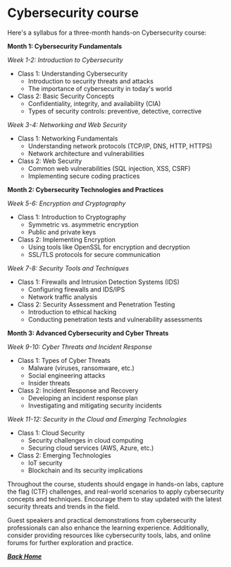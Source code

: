 # Cybersecurity course
Here's a syllabus for a three-month hands-on Cybersecurity course:

**Month 1: Cybersecurity Fundamentals**

*Week 1-2: Introduction to Cybersecurity*
- Class 1: Understanding Cybersecurity
  - Introduction to security threats and attacks
  - The importance of cybersecurity in today's world
- Class 2: Basic Security Concepts
  - Confidentiality, integrity, and availability (CIA)
  - Types of security controls: preventive, detective, corrective

*Week 3-4: Networking and Web Security*
- Class 1: Networking Fundamentals
  - Understanding network protocols (TCP/IP, DNS, HTTP, HTTPS)
  - Network architecture and vulnerabilities
- Class 2: Web Security
  - Common web vulnerabilities (SQL injection, XSS, CSRF)
  - Implementing secure coding practices

**Month 2: Cybersecurity Technologies and Practices**

*Week 5-6: Encryption and Cryptography*
- Class 1: Introduction to Cryptography
  - Symmetric vs. asymmetric encryption
  - Public and private keys
- Class 2: Implementing Encryption
  - Using tools like OpenSSL for encryption and decryption
  - SSL/TLS protocols for secure communication

*Week 7-8: Security Tools and Techniques*
- Class 1: Firewalls and Intrusion Detection Systems (IDS)
  - Configuring firewalls and IDS/IPS
  - Network traffic analysis
- Class 2: Security Assessment and Penetration Testing
  - Introduction to ethical hacking
  - Conducting penetration tests and vulnerability assessments

**Month 3: Advanced Cybersecurity and Cyber Threats**

*Week 9-10: Cyber Threats and Incident Response*
- Class 1: Types of Cyber Threats
  - Malware (viruses, ransomware, etc.)
  - Social engineering attacks
  - Insider threats
- Class 2: Incident Response and Recovery
  - Developing an incident response plan
  - Investigating and mitigating security incidents

*Week 11-12: Security in the Cloud and Emerging Technologies*
- Class 1: Cloud Security
  - Security challenges in cloud computing
  - Securing cloud services (AWS, Azure, etc.)
- Class 2: Emerging Technologies
  - IoT security
  - Blockchain and its security implications

Throughout the course, students should engage in hands-on labs, capture the flag (CTF) challenges, and real-world scenarios to apply cybersecurity concepts and techniques. Encourage them to stay updated with the latest security threats and trends in the field.

Guest speakers and practical demonstrations from cybersecurity professionals can also enhance the learning experience. Additionally, consider providing resources like cybersecurity tools, labs, and online forums for further exploration and practice.

[***Back Home***](./README.md)